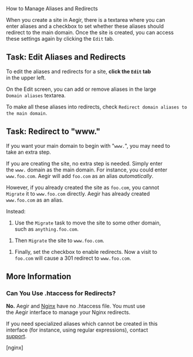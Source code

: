 How to Manage Aliases and Redirects

When you create a site in Aegir, there is a textarea where you can\
enter aliases and a checkbox to set whether these aliases should\
redirect to the main domain. Once the site is created, you can access\
these settings again by clicking the `Edit` tab.

Task: Edit Aliases and Redirects
--------------------------------

To edit the aliases and redirects for a site, **click the `Edit` tab**\
in the upper left.

On the Edit screen, you can add or remove aliases in the large\
`Domain aliases` textarea.

To make all these aliases into redirects, check `Redirect domain
aliases to the main domain`.

Task: Redirect to "www."
------------------------

If you want your main domain to begin with "`www.`", you may need to\
take an extra step.

If you are creating the site, no extra step is needed. Simply enter\
the `www.` domain as the main domain. For instance, you could enter\
`www.foo.com`. Aegir will add `foo.com` as an alias *automatically*.

However, if you already created the site as `foo.com`, you cannot\
`Migrate` it to `www.foo.com` directly. Aegir has already created\
`www.foo.com` as an alias.

Instead:

1.  Use the `Migrate` task to move the site to some other domain,\
    such as `anything.foo.com`.

<!-- -->

1.  Then `Migrate` the site to `www.foo.com`.

<!-- -->

1.  Finally, set the checkbox to enable redirects. Now a visit to\
    `foo.com` will cause a 301 redirect to `www.foo.com`.

More Information
----------------

### Can You Use .htaccess for Redirects?

**No.** Aegir and [Nginx](nginx) have no .htaccess file. You must use\
the Aegir interface to manage your Nginx redirects.

If you need specialized aliases which cannot be created in this\
interface (for instance, using regular expressions), contact\
[support](support).

\[nginx\]
